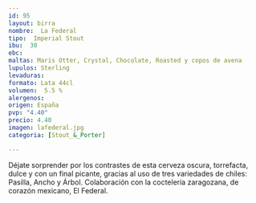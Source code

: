 ```yaml
---
id: 95
layout: birra
nombre:  La Federal
tipo:  Imperial Stout
ibu:  30
ebc:
maltas: Maris Otter, Crystal, Chocolate, Roasted y copos de avena 
lupulos: Sterling 
levaduras: 
formato: Lata 44cl
volumen:  5.5 %
alergenos: 
origen: España
pvp: "4.40"
precio: 4.40
imagen: lafederal.jpg
categoria: [Stout_&_Porter]

---
```

Déjate sorprender por los contrastes de esta cerveza oscura, torrefacta, dulce y con un final picante, gracias al uso de tres variedades de chiles: Pasilla, Ancho y Árbol. Colaboración con la coctelería zaragozana, de corazón mexicano, El Federal.